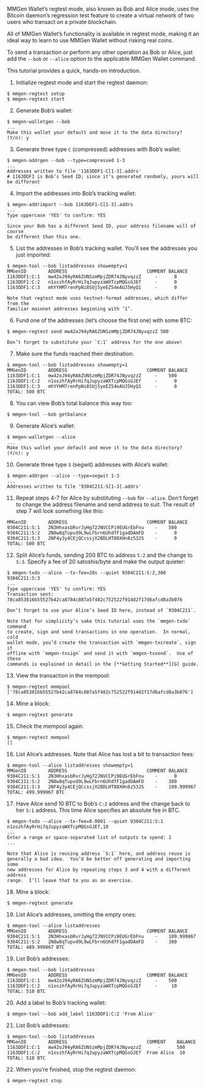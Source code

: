 MMGen Wallet’s regtest mode, also known as Bob and Alice mode, uses the Bitcoin
daemon’s regression test feature to create a virtual network of two users who
transact on a private blockchain.

All of MMGen Wallet’s functionality is available in regtest mode, making it an
ideal way to learn to use MMGen Wallet without risking real coins.

To send a transaction or perform any other operation as Bob or Alice, just add
the `--bob` or `--alice` option to the applicable MMGen Wallet command.

This tutorial provides a quick, hands-on introduction.

1. Initialize regtest mode and start the regtest daemon:

```text
$ mmgen-regtest setup
$ mmgen-regtest start
```

2. Generate Bob’s wallet:

```text
$ mmgen-walletgen --bob
...
Make this wallet your default and move it to the data directory? (Y/n): y
```

3. Generate three type `C` (compressed) addresses with Bob’s wallet:

```text
$ mmgen-addrgen --bob --type=compressed 1-3
...
Addresses written to file '1163DDF1-C[1-3].addrs'
# 1163DDF1 is Bob’s Seed ID; since it’s generated randomly, yours will be different
```

4. Import the addresses into Bob’s tracking wallet:

```text
$ mmgen-addrimport --bob 1163DDF1-C[1-3].addrs
...
Type uppercase 'YES' to confirm: YES
```

	Since your Bob has a different Seed ID, your address filename will of course
	be different than this one.

5. List the addresses in Bob’s tracking wallet.  You’ll see the addresses you
just imported:

```text
$ mmgen-tool --bob listaddresses showempty=1
MMGenID        ADDRESS                             COMMENT BALANCE
1163DDF1:C:1   mw42oJ94yRA6ZUNSzmMpjZDR74JNyvqzzZ     -      0
1163DDF1:C:2   n1oszhfAyRrHi7qJupyzaWXTcpMQGsGJEf     -      0
1163DDF1:C:3   mhYYHM7renPpNi8SUj5yeEZ54eAUJ5HyQ1     -      0
```

	Note that regtest mode uses testnet-format addresses, which differ from the
	familiar mainnet addresses beginning with ’1’.

6. Fund one of the addresses (let’s choose the first one) with some BTC:

```text
$ mmgen-regtest send mw42oJ94yRA6ZUNSzmMpjZDR74JNyvqzzZ 500
```

	Don’t forget to substitute your `C:1` address for the one above!

7. Make sure the funds reached their destination:

```text
$ mmgen-tool --bob listaddresses showempty=1
MMGenID        ADDRESS                             COMMENT BALANCE
1163DDF1:C:1   mw42oJ94yRA6ZUNSzmMpjZDR74JNyvqzzZ     -    500
1163DDF1:C:2   n1oszhfAyRrHi7qJupyzaWXTcpMQGsGJEf     -      0
1163DDF1:C:3   mhYYHM7renPpNi8SUj5yeEZ54eAUJ5HyQ1     -      0
TOTAL: 500 BTC
```

8. You can view Bob’s total balance this way too:

```text
$ mmgen-tool --bob getbalance
```

9. Generate Alice’s wallet:

```text
$ mmgen-walletgen --alice
...
Make this wallet your default and move it to the data directory? (Y/n): y
```

10. Generate three type `S` (segwit) addresses with Alice’s wallet:

```text
$ mmgen-addrgen --alice --type=segwit 1-3
...
Addresses written to file '9304C211-S[1-3].addrs'
```

11. Repeat steps 4-7 for Alice by substituting `--bob` for `--alice`.  Don’t
forget to change the address filename and send address to suit.  The result of
step 7 will look something like this:

```text
MMGenID        ADDRESS                             COMMENT BALANCE
9304C211:S:1   2N3HhxasbRvrJyHg72JNVCCPi9EUGrEbFnu    -    500
9304C211:S:2   2N8w8qTupvd9L9wLFbrn6UhdfF1gadDAmFD    -      0
9304C211:S:3   2NF4y3y4CEjQCcssjX2BDLHT88XHn8z53JS    -      0
TOTAL: 500 BTC
```

12. Split Alice’s funds, sending 200 BTC to address `S:2` and the change to
`S:3`.  Specify a fee of 20 satoshis/byte and make the output quieter:

```text
$ mmgen-txdo --alice --tx-fee=20s --quiet 9304C211:S:2,300 9304C211:S:3
...
Type uppercase 'YES' to confirm: YES
Transaction sent: 78ca853816b55527b42ca8784c887a5f482c752522f914d2f17d6afcd8a3b076
```

	Don’t forget to use your Alice’s Seed ID here, instead of `9304C211`.

	Note that for simplicity’s sake this tutorial uses the `mmgen-txdo` command
	to create, sign and send transactions in one operation.  In normal, cold
	wallet mode, you’d create the transaction with `mmgen-txcreate`, sign it
	offline with `mmgen-txsign` and send it with `mmgen-txsend`.  Use of these
	commands is explained in detail in the [**Getting Started**][G] guide.

13. View the transaction in the mempool:

```text
$ mmgen-regtest mempool
['78ca853816b55527b42ca8784c887a5f482c752522f914d2f17d6afcd8a3b076']
```

14. Mine a block:

```text
$ mmgen-regtest generate
```

15. Check the mempool again:

```text
$ mmgen-regtest mempool
[]
```

16. List Alice’s addresses.  Note that Alice has lost a bit to transaction fees:

```text
$ mmgen-tool --alice listaddresses showempty=1
MMGenID        ADDRESS                             COMMENT BALANCE
9304C211:S:1   2N3HhxasbRvrJyHg72JNVCCPi9EUGrEbFnu    -      0
9304C211:S:2   2N8w8qTupvd9L9wLFbrn6UhdfF1gadDAmFD    -    300
9304C211:S:3   2NF4y3y4CEjQCcssjX2BDLHT88XHn8z53JS    -    199.999967
TOTAL: 499.999967 BTC
```

17. Have Alice send 10 BTC to Bob’s `C:2` address and the change back to her
`S:1` address.  This time Alice specifies an absolute fee in BTC.

```text
$ mmgen-txdo --alice --tx-fee=0.0001 --quiet 9304C211:S:1 n1oszhfAyRrHi7qJupyzaWXTcpMQGsGJEf,10
...
Enter a range or space-separated list of outputs to spend: 1
...
```

	Note that Alice is reusing address `S:1` here, and address reuse is
	generally a bad idea.  You’d be better off generating and importing some
	new addresses for Alice by repeating steps 3 and 4 with a different address
	range.  I’ll leave that to you as an exercise.

18. Mine a block:

```text
$ mmgen-regtest generate
```

19. List Alice’s addresses, omitting the empty ones:

```text
$ mmgen-tool --alice listaddresses
MMGenID        ADDRESS                             COMMENT BALANCE
9304C211:S:1   2N3HhxasbRvrJyHg72JNVCCPi9EUGrEbFnu    -    189.999867
9304C211:S:2   2N8w8qTupvd9L9wLFbrn6UhdfF1gadDAmFD    -    300
TOTAL: 489.999867 BTC
```

19. List Bob’s addresses:

```text
$ mmgen-tool --bob listaddresses
MMGenID        ADDRESS                             COMMENT BALANCE
1163DDF1:C:1   mw42oJ94yRA6ZUNSzmMpjZDR74JNyvqzzZ     -    500
1163DDF1:C:2   n1oszhfAyRrHi7qJupyzaWXTcpMQGsGJEf     -     10
TOTAL: 510 BTC
```

20. Add a label to Bob’s tracking wallet:

```text
$ mmgen-tool --bob add_label 1163DDF1:C:2 'From Alice'
```

21. List Bob’s addresses:

```text
$ mmgen-tool --bob listaddresses
MMGenID        ADDRESS                             COMMENT    BALANCE
1163DDF1:C:1   mw42oJ94yRA6ZUNSzmMpjZDR74JNyvqzzZ      -      500
1163DDF1:C:2   n1oszhfAyRrHi7qJupyzaWXTcpMQGsGJEf  From Alice  10
TOTAL: 510 BTC
```

22. When you’re finished, stop the regtest daemon:

```text
$ mmgen-regtest stop
```

[G]: Getting-Started-with-MMGen-Wallet#a_ct

